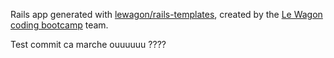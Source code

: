 Rails app generated with [lewagon/rails-templates](https://github.com/lewagon/rails-templates), created by the [Le Wagon coding bootcamp](https://www.lewagon.com) team.


Test commit
ca marche ouuuuuu ????
